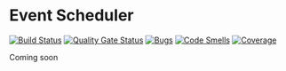 # Event Scheduler
[![Build Status](https://travis-ci.org/ToeFungi/event-scheduler.svg?branch=master)](https://travis-ci.org/ToeFungi/event-scheduler)
[![Quality Gate Status](https://sonarcloud.io/api/project_badges/measure?project=event-scheduler&metric=alert_status)](https://sonarcloud.io/dashboard?id=event-scheduler)
[![Bugs](https://sonarcloud.io/api/project_badges/measure?project=event-scheduler&metric=bugs)](https://sonarcloud.io/dashboard?id=event-scheduler)
[![Code Smells](https://sonarcloud.io/api/project_badges/measure?project=event-scheduler&metric=code_smells)](https://sonarcloud.io/dashboard?id=event-scheduler)
[![Coverage](https://sonarcloud.io/api/project_badges/measure?project=event-scheduler&metric=coverage)](https://sonarcloud.io/dashboard?id=event-scheduler)

Coming soon
